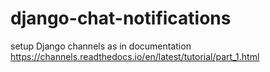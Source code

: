 # django-chat-notifications
setup Django channels as in documentation https://channels.readthedocs.io/en/latest/tutorial/part_1.html
